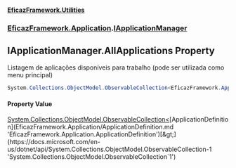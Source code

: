 #### [EficazFramework.Utilities](EficazFrameworkUtilities.md 'EficazFramework Utilities')
### [EficazFramework.Application](EficazFrameworkUtilities.md#EficazFramework.Application 'EficazFramework.Application').[IApplicationManager](EficazFramework.Application/IApplicationManager.md 'EficazFramework.Application.IApplicationManager')

## IApplicationManager.AllApplications Property

Listagem de aplicações disponíveis para trabalho (pode ser utilizada como menu principal)

```csharp
System.Collections.ObjectModel.ObservableCollection<EficazFramework.Application.ApplicationDefinition> AllApplications { get; }
```

#### Property Value
[System.Collections.ObjectModel.ObservableCollection&lt;](https://docs.microsoft.com/en-us/dotnet/api/System.Collections.ObjectModel.ObservableCollection-1 'System.Collections.ObjectModel.ObservableCollection`1')[ApplicationDefinition](EficazFramework.Application/ApplicationDefinition.md 'EficazFramework.Application.ApplicationDefinition')[&gt;](https://docs.microsoft.com/en-us/dotnet/api/System.Collections.ObjectModel.ObservableCollection-1 'System.Collections.ObjectModel.ObservableCollection`1')